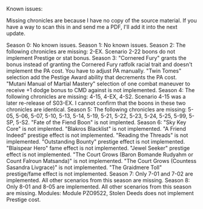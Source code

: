 Known issues:

Missing chronicles are because I have no copy of the source material. If you have a way to scan this in and send me a PDF, I'll add it into the next update.

Season 0:
	No known issues.
Season 1:
	No known issues.
Season 2:
	The following chronicles are missing: 2-EX.
	Scenario 2-22 boons do not implement Prestige or stat bonus.
Season 3:
	"Cornered Fury" grants the bonus instead of granting the Cornered Fury ratfolk racial trait and doesn't implement the PA cost. You have to adjust PA manually.
	"Twin Tomes" selection add the Pestige Award ability that decrements the PA cost.
	"Mutani Manual of Martial Mastery" selection of one combat maneuver to receive +1 dodge bonus to CMD against is not implemented.
Season 4:
	The following chronicles are missing: 4-15, 4-EX, 4-S2.
	Scenario 4-15 was a later re-release of S03-EX. I cannot confirm that the boons in these two chronicles are identical.
Season 5:
	The following chronicles are missing: 5-05, 5-06, 5-07, 5-10, 5-13, 5-14, 5-19, 5-21, 5-22, 5-23, 5-24, 5-25, 5-99, 5-SP, 5-S2.
	"Fate of the Fiend Boon" is not implented.
Season 6:
	"Sky Key Core" is not implented.
	"Blakros Blacklist" is not implemented.
	"A Friend Indeed" prestige effect is not implemented.
	"Reading the Threads" is not implemented.
	"Outstanding Bounty" prestige effect is not implemented.
	"Blaispear Hero" fame effect is not implemented.
	"Jewel Seeker" prestige effect is not implemented.
	"The Court Grows (Baron Bomande Rudyahm or Count Falroun Matsanda)" is not implemented.
	"The Court Grows (Countess Sasandra Livgrace)" is not implemented.
	"The Graidmere Toll" prestige/fame effect is not implemented.
Season 7:
	Only 7-01 and 7-02 are implemented. All other scenarios from this season are missing.
Season 8:
	Only 8-01 and 8-05 are implemented. All other scenarios from this season are missing.
Modules:
	Module PZO9522, Stolen Deeds does not implement Prestige cost.
